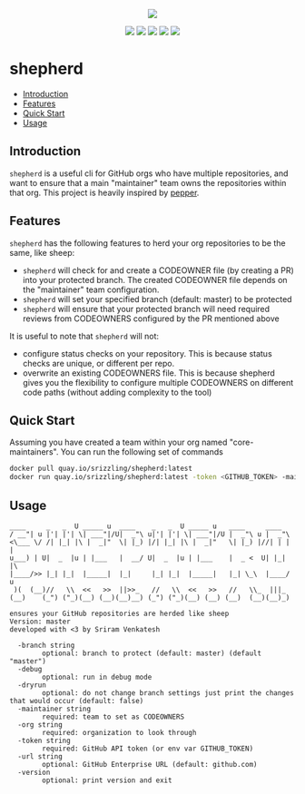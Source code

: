 <p align="center">
<a href="https://openclipart.org/detail/21561/shepherd"><img src="https://openclipart.org/download/21561/keksschaf-Shepherd.svg" /></a>
</p>

 <p align="center">
    <a href="https://goreportcard.com/report/github.com/srizzling/shepherd"><img src="https://goreportcard.com/badge/github.com/srizzling/shepherd" /></a>
    <a href="https://travis-ci.org/srizzling/shepherd"><img src="https://travis-ci.org/srizzling/shepherd.svg?branch=master" /></a>
    <a href="https://godoc.org/github.com/srizzling/shepherd/shepherd"><img src="https://godoc.org/github.com/srizzling/shepherd/shepherd?status.svg" /></a>
    <a href="https://opensource.org/licenses/MIT"><img src="https://img.shields.io/badge/License-MIT-yellow.svg" /></a>
    <img src="https://img.shields.io/github/release/srizzling/shepherd.svg"/>
</p>

# shepherd
<!-- TOC depthFrom:2 -->

- [Introduction](#introduction)
- [Features](#features)
- [Quick Start](#quick-start)
- [Usage](#usage)

<!-- /TOC -->

## Introduction

`shepherd` is a useful cli for GitHub orgs who have multiple repositories, and want to ensure that a main "maintainer" team owns the repositories within that org. This project is heavily inspired by [pepper](https://github.com/genuinetools/pepper).


## Features

`shepherd` has the following features to herd your org repositories to be the same, like sheep:

- `shepherd` will check for and create a CODEOWNER file (by creating a PR) into your protected branch. The created CODEOWNER file depends on the "maintainer" team configuration.
- `shepherd` will set your specified branch (default: master) to be protected
- `shepherd` will ensure that your protected branch will need required reviews from CODEOWNERS configured by the PR mentioned above

It is useful to note that `shepherd` will not:

- configure status checks on your repository. This is because status checks are unique, or different per repo.
- overwrite an existing CODEOWNERS file. This is because shepherd gives you the flexibility to configure multiple CODEOWNERS on different code paths (without adding complexity to the tool)

## Quick Start

Assuming you have created a team within your org named "core-maintainers". You can run the following set of commands

```bash
docker pull quay.io/srizzling/shepherd:latest
docker run quay.io/srizzling/shepherd:latest -token <GITHUB_TOKEN> -maintainer core-maintainers -org test
```

## Usage

```
____     _   _  U _____ u  ____    _   _  U _____ u   ____     ____
/ __"| u |'| |'| \| ___"|/U|  _"\ u|'| |'| \| ___"|/U |  _"\ u |  _"\
<\___ \/ /| |_| |\ |  _|"  \| |_) |/| |_| |\ |  _|"   \| |_) |//| | | |
u___) | U|  _  |u | |___   |  __/ U|  _  |u | |___    |  _ <  U| |_| |\
|____/>> |_| |_|  |_____|  |_|     |_| |_|  |_____|   |_| \_\  |____/ u
 )(  (__)//   \\  <<   >>  ||>>_   //   \\  <<   >>   //   \\_  |||_
(__)    (_") ("_)(__) (__)(__)__) (_") ("_)(__) (__) (__)  (__)(__)_)

ensures your GitHub repositories are herded like sheep
Version: master
developed with <3 by Sriram Venkatesh

  -branch string
    	optional: branch to protect (default: master) (default "master")
  -debug
    	optional: run in debug mode
  -dryrun
    	optional: do not change branch settings just print the changes that would occur (default: false)
  -maintainer string
    	required: team to set as CODEOWNERS
  -org string
    	required: organization to look through
  -token string
    	required: GitHub API token (or env var GITHUB_TOKEN)
  -url string
    	optional: GitHub Enterprise URL (default: github.com)
  -version
    	optional: print version and exit
```


